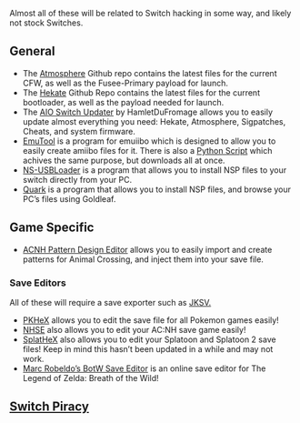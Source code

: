 Almost all of these will be related to Switch hacking in some way, and likely not stock Switches.

## General

- The [Atmosphere](https://github.com/Atmosphere-NX/Atmosphere/releases) Github repo contains the latest files for the current CFW, as well as the Fusee-Primary payload for launch.
- The [Hekate](https://github.com/CTCaer/hekate/releases/) Github Repo contains the latest files for the current bootloader, as well as the payload needed for launch.
- The [AIO Switch Updater](https://github.com/HamletDuFromage/AIO-switch-updater) by HamletDuFromage allows you to easily update almost everything you need: Hekate, Atmosphere, Sigpatches, Cheats, and system firmware.
- [EmuTool](https://github.com/XorTroll/emuiibo) is a program for emuiibo which is designed to allow you to easily create amiibo files for it. There is also a [Python Script](https://www.notion.so/6b5fe3c2086fde2f9d634740be855f80) which achives the same purpose, but downloads all at once.
- [NS-USBLoader](https://github.com/developersu/ns-usbloader) is a program that allows you to install NSP files to your switch directly from your PC.
- [Quark](https://github.com/XorTroll/Goldleaf) is a program that allows you to install NSP files, and browse your PC’s files using Goldleaf.

## Game Specific

- [ACNH Pattern Design Editor](https://github.com/FluffyFishGames/ACNHDesignPatternEditor) allows you to easily import and create patterns for Animal Crossing, and inject them into your save file.

### Save Editors

All of these will require a save exporter such as [JKSV.](https://github.com/J-D-K/JKSV/releases)

- [PKHeX](https://projectpokemon.org/home/files/file/1-pkhex/) allows you to edit the save file for all Pokemon games easily!
- [NHSE](https://github.com/kwsch/NHSE) also allows you to edit your AC:NH save game easily!
- [SplatHeX](https://github.com/Leanny/leanny.github.io/blob/master/SplatHeX.zip) also allows you to edit your Splatoon and Splatoon 2 save files! Keep in mind this hasn’t been updated in a while and may not work.
- [Marc Robeldo’s BotW Save Editor](https://www.marcrobledo.com/savegame-editors/zelda-botw/) is an online save editor for The Legend of Zelda: Breath of the Wild!

## [Switch Piracy](piracy.md#Nintendo-Switch)